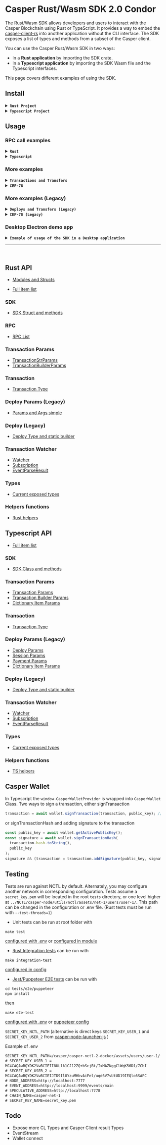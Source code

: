 # Casper Rust/Wasm SDK 2.0 Condor

The Rust/Wasm SDK allows developers and users to interact with the Casper Blockchain using Rust or TypeScript. It provides a way to embed the [casper-client-rs](https://github.com/casper-ecosystem/casper-client-rs) into another application without the CLI interface. The SDK exposes a list of types and methods from a subset of the Casper client.

You can use the Casper Rust/Wasm SDK in two ways:

- In a <strong>Rust application</strong> by importing the SDK crate.
- In a <strong>Typescript application</strong> by importing the SDK Wasm file and the Typescript interfaces.

This page covers different examples of using the SDK.

## Install

<details>
  <summary><strong><code>Rust Project</code></strong></summary>

## Rust Project

Add the SDK as a dependency of your project:

> Cargo.toml

```toml
casper-rust-wasm-sdk = { version = "2.0.0", git = "https://github.com/casper-ecosystem/rustSDK.git" }
```

## Usage

> main.rs

```rust
use casper_rust_wasm_sdk::{types::verbosity::Verbosity, SDK};

let sdk = SDK::new(
  Some("https://rpc.testnet.casperlabs.io".to_string()),
  Some(Verbosity::High)
);
```

</details>

<details>
  <summary><strong><code>Typescript Project</code></strong></summary>

## Typescript Project

You can directly use the content of the [pkg folder](pkg/) for a browser project or [pkg-nodejs](pkg-nodejs/) for a Node project.

Or you can use the [TODO][npm package](https://todo)

#### Build package with Wasm pack

If you want to compile the Wasm package from Rust you may need to install `wasm-pack` for ease of use.

```shell
curl https://rustwasm.github.io/wasm-pack/installer/init.sh -sSf | sh
```

```shell
$ make prepare
$ make pack
```

This will create a `pkg` and `pkg-nodejs` containing the Typescript interfaces. You can find more details about building the SDK for Javascript with `wasm-pack` in the [wasm-pack documention](https://rustwasm.github.io/docs/wasm-pack/commands/build.html).

This folder contains a Wasm binary, a JS wrapper file, Typescript types definitions, and a package.json file that you can load in your project.

```shell
$ tree pkg
pkg
├── casper_rust_wasm_sdk_bg.wasm
├── casper_rust_wasm_sdk_bg.wasm.d.ts
├── casper_rust_wasm_sdk.d.ts
├── casper_rust_wasm_sdk.js
├── LICENSE
├── package.json
└── README.md
```

## Usage

<details>
  <summary><strong><code>React</code></strong></summary>

## Web React

> package.json

```json
{
  "name": "my-react-app",
  "dependencies": {
    // This path is relative
    "casper-sdk": "file:pkg", // [TODO] Npm package
    ...
}
```

The React app needs to load the Wasm file through a dedicated `init()` method as per this example:

> App.tsx

```ts
import init, {
  SDK,
  Verbosity,
} from 'casper-sdk';

const node_address = 'https://rpc.testnet.casperlabs.io';
const verbosity = Verbosity.High;

function App() {
  const [wasm, setWasm] = useState(false);
  const fetchWasm = async () => {
    await init();
    setWasm(true);
  };

  useEffect(() => {
    initApp(); // take care here to initiate app only once and not on every effect
  }, []);

  const initApp = async () => {
  if (!wasm) {
    await fetchWasm();
  };

  const sdk = new SDK(node_address, verbosity);
  console.log(sdk);
  ...
}
```

#### Frontend React example

You can look at a very basic example of usage in the [React example app](examples/frontend/react/src/App.tsx).

```shell
$ cd ./examples/frontend/react
$ npm install
$ npm start
```

</details>
<details>
  <summary><strong><code>Angular</code></strong></summary>

## Web Angular

> package.json

```json
{
  "name": "my-angular-app",
  "dependencies": {
    // This path is relative
    "casper-sdk": "file:pkg", // [TODO] Npm package
    ...
}
```

The Angular app needs to load the Wasm file through a dedicated `init()` method as per this example. You can import it into a component through a service but it is advised to import it through a factory with the injection token [APP_INITIALIZER](https://angular.io/api/core/APP_INITIALIZER).

> wasm.factory.ts

```js
import init, { SDK, Verbosity } from 'casper-sdk';

export const SDK_TOKEN = new InjectionToken() < SDK > 'SDK';
export const WASM_ASSET_PATH =
  new InjectionToken() < string > 'wasm_asset_path';
export const NODE_ADDRESS = new InjectionToken() < string > 'node_address';
export const VERBOSITY = new InjectionToken() < Verbosity > 'verbosity';

type Params = {
  wasm_asset_path: string,
  node_address: string,
  verbosity: Verbosity,
};

export const fetchWasmFactory = async (params: Params): Promise<SDK> => {
  const wasm = await init(params.wasm_asset_path);
  return new SDK(params.node_address, params.verbosity);
};
```

> wasm.module.ts

```ts
import { NgModule } from '@angular/core';
import { CommonModule } from '@angular/common';
import { SDK_TOKEN, fetchWasmFactory, provideSafeAsync } from './wasm.factory';

const providers = provideSafeAsync(SDK_TOKEN, fetchWasmFactory);

@NgModule({
  imports: [CommonModule],
  providers,
})
export class WasmModule {}
```

You can look at a basic example of factory usage in the [Angular example app](examples/frontend/angular/libs/util/services/wasm/src/lib/wasm.factory.ts).

Add the SDK Wasm file to the assets of your project with the path parameter being ` wasm_asset_path:'assets/casper_rust_wasm_sdk_bg.wasm'`, Angular will then copy the file from `pkg` in `assets` on build making it available for the fetch Wasm factory.

> project.json

```json
"assets": [
  ...,
  {
    "input": "pkg",
    "glob": "casper_rust_wasm_sdk_bg.wasm",
    "output": "assets"
  }
]
```

#### Frontend Angular example

You can look at a more advanced example of usage in the [Angular example app](examples/frontend/angular/src/app/app.component.ts).

```shell
$ cd ./examples/frontend/angular
$ npm install
$ npm start
$ npm build
```

</details>

<details>
  <summary><strong><code>Node</code></strong></summary>

## Desktop Node

> package.json

```json
{
  "name": "my-node-app",
  "dependencies": {
    // This path is relative
    "casper-sdk": "file:pkg-nodejs", // [TODO] Npm package
    ...
}
```

The Node app loads the SDK with `require()`. You can find more details about building the SDK for [Node with wasm-pack](https://rustwasm.github.io/docs/wasm-bindgen/reference/deployment.html#nodejs).
Note that this method requires a version of Node.js with WebAssembly support, which is currently Node 8 and above.

> index.ts

```ts
// with require
const casper_sdk = require('casper-sdk');
const { SDK } = casper_sdk;

// or with import
import { SDK } from 'casper-sdk';

const node_address = 'https://rpc.integration.casperlabs.io';
const sdk = new SDK(node_address);
console.log(sdk);
```

#### Desktop Node example

You can look at a very basic example of usage in the [Node example app](examples/desktop/node/index.ts).

```shell
$ cd ./examples/desktop/node
$ npm install
$ npm start
```

</details>

</details>

## Usage

### RPC call examples

<details>
  <summary><strong><code>Rust</code></strong></summary>
<br>

You can find all RPC methods on the [RPC doc](https://casper-ecosystem.github.io/rustSDK/condor/api-rust/casper_rust_wasm_sdk/rpcs/). Below are several examples of RPC methods intended for use on Testnet.

#### Get transaction by transaction hash

```rust
use casper_rust_wasm_sdk::types::{
    transaction::Transaction, hash::transaction_hash::TransactionHash,
};

let transaction_hash =
    TransactionHash::new("a8778b2e4bd1ad02c168329a1f6f3674513f4d350da1b5f078e058a3422ad0b9")
        .unwrap();

let finalized_approvals = true;
let get_transaction = sdk
    .get_transaction(transaction_hash, Some(finalized_approvals), None, None)
    .await;

let transaction: Transaction = get_transaction.unwrap().result.transaction.into();
let timestamp = transaction.timestamp();
let hash = transaction.hash();
println!("{timestamp} {hash}");
```

#### Get deploy by deploy hash (legacy)

```rust
use casper_rust_wasm_sdk::types::hash::deploy_hash::DeployHash;

let deploy_hash =
    DeployHash::new("a8778b2e4bd1ad02c168329a1f6f3674513f4d350da1b5f078e058a3422ad0b9")
        .unwrap();

let finalized_approvals = true;
let get_deploy = sdk
    .get_deploy(deploy_hash, Some(finalized_approvals), None, None)
    .await;

let deploy = get_deploy.unwrap().result.deploy;
let deploy_header = deploy.header();
let timestamp = deploy_header.timestamp();
println!("{timestamp}");
```

#### Get auction state information

```rust
let get_auction_info = sdk.get_auction_info(None, None, None).await;

let auction_state = get_auction_info.unwrap().result.auction_state;
let state_root_hash = auction_state.state_root_hash();
println!("{:?}", state_root_hash);
let block_height = auction_state.block_height();
println!("{block_height}");
```

#### Get peers from the network

```rust
let get_peers = sdk.get_peers(None, None).await;

let peers = get_peers.unwrap().result.peers;
for peer in &peers {
    println!("{:?}", peer)
}
```

#### Get the latest block information

```rust
let get_block = sdk.get_block(None, None, None).await;

let get_block = sdk.get_block(None, None, None).await;

let block = get_block
    .unwrap()
    .result
    .block_with_signatures
    .unwrap()
    .block;
let block_hash = block.hash();
println!("{:?}", block_hash);
println!("{:?}", block_hash);
```

You can find more examples by reading [Rust integration tests](../tests/integration/rust/src/tests/mod.rs).

</details>

<details>
  <summary><strong><code>Typescript</code></strong></summary>
<br>

You can find all RPC methods on the [RPC doc](https://casper-ecosystem.github.io/rustSDK/condor/api-wasm/classes/SDK.html). Below are several examples of RPC methods intended for use on Testnet.

#### Get transaction by transaction hash

```ts
import { Transaction } from 'casper-sdk';

const transaction_hash_as_string =
  '94b3e6253a4448138fb8b637bd0ca0604270d2f5664f7c221d67eae568fcd668';
const finalized_approvals = true;

const get_transaction_options = sdk.get_transaction_options({
  transaction_hash_as_string,
  finalized_approvals,
});

const transaction_result = await sdk.get_transaction(get_transaction_options);

const transaction: Transaction = transaction_result.transaction;
const timestamp = transaction.timestamp;
const hash = transaction.hash.toString();
console.log(timestamp, hash);
```

#### Get deploy by deploy hash (legacy)

```ts
const deploy_hash_as_string =
  'a8778b2e4bd1ad02c168329a1f6f3674513f4d350da1b5f078e058a3422ad0b9';
const finalized_approvals = true;

const get_deploy_options = sdk.get_deploy_options({
  deploy_hash_as_string,
  finalized_approvals,
});

const deploy_result = await sdk.get_deploy(get_deploy_options);

const deploy = deploy_result.deploy;
const timestamp = deploy.timestamp();
const header = deploy.toJson().header; // DeployHeader type not being exposed right now by the SDK you can convert every type to JSON
const hash = deploy.hash.toString();
console.log(timestamp, header, hash);
```

#### Get auction state information

```ts
const get_auction_info = await sdk.get_auction_info();

const auction_state = get_auction_info.auction_state;
const state_root_hash = auction_state.state_root_hash.toString();
const block_height = auction_state.block_height.toString();
console.log(state_root_hash, block_height);
```

#### Get peers from the network

```ts
const get_peers = await sdk.get_peers();

const peers = get_peers.peers;
peers.forEach((peer) => {
  console.log(peer);
});
```

#### Get the latest block information

```ts
const get_block = await sdk.get_block();

let block = get_block.block;
let block_hash = block.hash;
console.log(block_hash);
```

You can find more examples in [NodeJs examples](../examples/desktop/node/index.ts) or in the [Angular example app](../examples/frontend/angular/src/app/app.component.ts) or in the [React example app](../examples/frontend/react/src/App.tsx) or by reading [Puppeteer e2e tests](../tests/e2e/puppeteer/tests.spec.ts).

</details>

### More examples

<details>
  <summary><strong><code>Transactions and Transfers</code></strong></summary>
<br>

<details>
    <summary>Making a <strong>Transfer</strong> transaction</summary>

#### Rust

```rust
use casper_rust_wasm_sdk::types::transaction_params::transaction_str_params::TransactionStrParams;

pub const CHAIN_NAME: &str = "integration-test";
pub const PUBLIC_KEY: &str =
    "0169d8d607f3ba04c578140398ceb1bd5296c653f965256bd7097982b9026c5129";
pub const PAYMENT_AMOUNT: &str = "100000000";
pub const TRANSFER_AMOUNT: &str = "2500000000";
pub const TTL: &str = "1h";
pub const TARGET_ACCOUNT: &str =
    "01868e06026ba9c8695f6f3bb10d44782004dbc144ff65017cf484436f9cf7b0f6";

let transaction_params = TransactionStrParams::default();
transaction_params.set_chain_name(CHAIN_NAME);
transaction_params.set_initiator_addr(PUBLIC_KEY);
transaction_params.set_ttl(Some(TTL.to_string()));
transaction_params.set_payment_amount(PAYMENT_AMOUNT);

let make_transfer_transaction = sdk
    .make_transfer_transaction(
        None, // optional maybe_source
        TARGET_ACCOUNT,
        TRANSFER_AMOUNT,
        transaction_params,
        None, // optional transfer_id
    )
    .unwrap();
println!("{:?}", make_transfer_transaction.timestamp());
```

#### Typescript

```ts
import { TransactionStrParams } from 'casper-sdk';

const chain_name = 'integration-test';
const public_key =
  '0169d8d607f3ba04c578140398ceb1bd5296c653f965256bd7097982b9026c5129';
const secret_key = undefined;
const timestamp = getTimestamp(); // or Date.now().toString(); // or undefined
const ttl = '1h'; // or undefined
const payment_amount = '100000000';
const transfer_amount = '2500000000';
const target_account =
  '0187adb3e0f60a983ecc2ddb48d32b3deaa09388ad3bc41e14aeb19959ecc60b54';

const transaction_params = new TransactionStrParams(
  chain_name,
  public_key,
  secret_key,
  timestamp,
  ttl
);

transaction_params.payment_amount = payment_amount;

const make_transfer_transaction = sdk.make_transfer_transaction(
  undefined, // Optional maybe_source
  target_account,
  transfer_amount,
  transaction_params
);
const make_transfer_transaction_as_json = make_transfer_transaction.toJson();
console.log(make_transfer_transaction_as_json);
```

</details>

<details>
    <summary>Sending a <strong>Transfer</strong> transaction (alias for: make + put)</summary>
<br>

Sends a [`Transfer Transaction`] to the network for execution. (Alias for make_transfer_transaction + put_transaction)

#### Rust

```rust
use casper_rust_wasm_sdk::types::transaction_params::transaction_str_params::TransactionStrParams;

pub const CHAIN_NAME: &str = "integration-test";
pub const PUBLIC_KEY: &str =
    "0169d8d607f3ba04c578140398ceb1bd5296c653f965256bd7097982b9026c5129";
pub const SECRET_KEY: &str = r#"-----BEGIN PRIVATE KEY-----
-----END PRIVATE KEY-----"#;
pub const PAYMENT_AMOUNT: &str = "100000000";
pub const TRANSFER_AMOUNT: &str = "2500000000";
pub const TTL: &str = "1h";
pub const TARGET_ACCOUNT: &str =
    "01868e06026ba9c8695f6f3bb10d44782004dbc144ff65017cf484436f9cf7b0f6";

let transaction_params = TransactionStrParams::default();
transaction_params.set_chain_name(CHAIN_NAME);
transaction_params.set_secret_key(SECRET_KEY);
transaction_params.set_ttl(Some(TTL.to_string()));
transaction_params.set_payment_amount(PAYMENT_AMOUNT);

let transfer = sdk
    .transfer_transaction(
        None, // optional maybe_source
        TARGET_ACCOUNT,
        TRANSFER_AMOUNT,
        transaction_params,
        None, // optional transfer_id
        None,
        None,
    )
    .await;
println!("{:?}", transfer.as_ref().unwrap().result.transaction_hash.to_hex_string());
```

#### Typescript

```ts
import { TransactionStrParams, getTimestamp } from 'casper-sdk';

const chain_name = 'casper-net-1';
const public_key =
  '0169d8d607f3ba04c578140398ceb1bd5296c653f965256bd7097982b9026c5129';
const secret_key = `-----BEGIN PRIVATE KEY-----
-----END PRIVATE KEY-----`;
const timestamp = getTimestamp(); // or Date.now().toString(); // or undefined
const ttl = '1h'; // or undefined
const payment_amount = '100000000';
const transfer_amount = '2500000000';
const target_account =
  '0187adb3e0f60a983ecc2ddb48d32b3deaa09388ad3bc41e14aeb19959ecc60b54';

const transaction_params = new TransactionStrParams(
  chain_name,
  public_key,
  secret_key,
  timestamp,
  ttl
);

transaction_params.payment_amount = payment_amount;

const transfer_transaction_result = await sdk.transfer_transaction(
  undefined, // Optional maybe_source
  target_account,
  transfer_amount,
  transaction_params
);
const transfer_transaction_result_as_json =
  transfer_transaction_result.toJson();
console.log(transfer_transaction_result_as_json);
const transaction_hash =
  transfer_transaction_result.transaction_hash.toString();
console.log(transaction_hash);
```

</details>

<details>
    <summary>Making a <strong>Session</strong> transaction</summary>

#### Rust

```rust
use casper_rust_wasm_sdk::types::{
    addr::entity_addr::EntityAddr,
    hash::addressable_entity_hash::AddressableEntityHash,
    transaction_params::{
        transaction_builder_params::TransactionBuilderParams,
        transaction_str_params::TransactionStrParams,
    },
};

pub const CHAIN_NAME: &str = "integration-test";
pub const PUBLIC_KEY: &str =
    "0169d8d607f3ba04c578140398ceb1bd5296c653f965256bd7097982b9026c5129";
pub const PAYMENT_AMOUNT: &str = "5000000000";
pub const ENTITY_ADDR: &str =
    "entity-contract-5be5b0ef09a7016e11292848d77f539e55791cb07a7012fbc336b1f92a4fe743";
pub const ENTRY_POINT: &str = "set_variables";
pub const TTL: &str = "1h";

let transaction_params = TransactionStrParams::default();
transaction_params.set_chain_name(CHAIN_NAME);
transaction_params.set_initiator_addr(PUBLIC_KEY);
transaction_params.set_ttl(Some(TTL.to_string()));
transaction_params.set_payment_amount(PAYMENT_AMOUNT);

let entity_addr = EntityAddr::from_formatted_str(ENTITY_ADDR).unwrap();
let builder_params = TransactionBuilderParams::new_invocable_entity(entity_addr.into(), ENTRY_POINT);

let transaction = sdk
    .make_transaction(builder_params, transaction_params)
    .unwrap();
println!("{:?}", transaction.timestamp());
```

#### Typescript

```ts
import {
  TransactionStrParams,
  TransactionBuilderParams,
  AddressableEntityHash,
} from 'casper-sdk';

const chain_name = 'integration-test';
const public_key =
  '0169d8d607f3ba04c578140398ceb1bd5296c653f965256bd7097982b9026c5129';
const payment_amount = '5000000000';
const entity_hash_hex_string =
  '5be5b0ef09a7016e11292848d77f539e55791cb07a7012fbc336b1f92a4fe743';
const entry_point = 'set_variables';

const transaction_params = new TransactionStrParams(chain_name, public_key);
transaction_params.payment_amount = payment_amount;

let entity_hash = new AddressableEntityHash(entity_hash_formatted_string);
let builder_params = TransactionBuilderParams.newInvocableEntity(
  entity_hash,
  entry_point
);

const transaction = sdk.make_transaction(builder_params, transaction_params);
const transaction_as_json = transaction.toJson();
console.log(transaction_as_json);
```

</details>

<details>
    <summary>Sending a <strong>Session</strong> transaction (alias for: make + put)</summary>
<br>

Sends a [`Transaction`] to the network for execution. (Alias for make_transaction + put_transaction)

#### Rust

```rust
let sdk = SDK::new(
    Some("http://127.0.0.1:11101".to_string()),
    Some(Verbosity::High),
);

use casper_rust_wasm_sdk::types::{
    hash::addressable_entity_hash::AddressableEntityHash,
    transaction_params::{
        transaction_builder_params::TransactionBuilderParams,
        transaction_str_params::TransactionStrParams,
    },
};

pub const CHAIN_NAME: &str = "casper-net-1";
pub const PUBLIC_KEY: &str =
    "0169d8d607f3ba04c578140398ceb1bd5296c653f965256bd7097982b9026c5129";
pub const SECRET_KEY: &str = r#"-----BEGIN PRIVATE KEY-----
-----END PRIVATE KEY-----"#;
pub const PAYMENT_AMOUNT: &str = "5000000000";
pub const ENTITY_ADDR: &str =
    "entity-contract-5be5b0ef09a7016e11292848d77f539e55791cb07a7012fbc336b1f92a4fe743";
pub const ENTRY_POINT: &str = "set_variables";
pub const TTL: &str = "1h";

let transaction_params = TransactionStrParams::default();
transaction_params.set_chain_name(CHAIN_NAME);
transaction_params.set_initiator_addr(PUBLIC_KEY);
transaction_params.set_secret_key(SECRET_KEY);
transaction_params.set_ttl(Some(TTL.to_string()));
transaction_params.set_payment_amount(PAYMENT_AMOUNT);

let entity_addr = EntityAddr::from_formatted_str(ENTITY_ADDR).unwrap();
let builder_params = TransactionBuilderParams::new_invocable_entity(entity_addr.into(), ENTRY_POINT);

let transaction = sdk.transaction(builder_params, transaction_params, None, None).await;
println!(
    "{:?}",
    transaction.as_ref().unwrap().result.transaction_hash
);
```

#### Typescript

```ts
import {
  TransactionStrParams,
  TransactionBuilderParams,
  AddressableEntityHash,
} from 'casper-sdk';

const chain_name = 'casper-net-1';
const public_key =
  '0169d8d607f3ba04c578140398ceb1bd5296c653f965256bd7097982b9026c5129';
const secret_key = `-----BEGIN PRIVATE KEY-----
-----END PRIVATE KEY-----`;
const payment_amount = '5000000000';
const entity_hash_hex_string =
  '5be5b0ef09a7016e11292848d77f539e55791cb07a7012fbc336b1f92a4fe743';
const entry_point = 'set_variables';

const transaction_params = new TransactionStrParams(
  chain_name,
  public_key,
  secret_key
);
transaction_params.payment_amount = payment_amount;

let entity_hash = new AddressableEntityHash(entity_hash_hex_string);
let builder_params = TransactionBuilderParams.newInvocableEntity(
  entity_hash,
  entry_point
);

const transaction_result = await sdk.transaction(
  builder_params,
  transaction_params
);
const transaction_result_as_json = transaction_result.toJson();
console.log(transaction_result_as_json);
```

</details>

<details>
    <summary><strong>Put</strong> Transaction</summary>

#### Rust

Puts a [`Transaction`] to the network for execution.

```rust
use casper_rust_wasm_sdk::types::{
    hash::addressable_entity_hash::AddressableEntityHash,
    transaction_params::{
        transaction_builder_params::TransactionBuilderParams,
        transaction_str_params::TransactionStrParams,
    },
};

pub const CHAIN_NAME: &str = "casper-net-1";
pub const SECRET_KEY: &str = r#"-----BEGIN PRIVATE KEY-----
-----END PRIVATE KEY-----"#;
let initiator_addr: &str = &public_key_from_secret_key(SECRET_KEY).unwrap();
pub const PAYMENT_AMOUNT: &str = "5000000000";
pub const ENTITY_ADDR: &str =
    "entity-contract-5be5b0ef09a7016e11292848d77f539e55791cb07a7012fbc336b1f92a4fe743";
pub const ENTRY_POINT: &str = "set_variables";
pub const TTL: &str = "1h";

let transaction_params = TransactionStrParams::default();
transaction_params.set_chain_name(CHAIN_NAME);
transaction_params.set_initiator_addr(initiator_addr); // sender account
transaction_params.set_secret_key(SECRET_KEY);
transaction_params.set_ttl(Some(TTL.to_string())); // optional TTL
transaction_params.set_payment_amount(PAYMENT_AMOUNT);

let entity_addr = EntityAddr::from_formatted_str(ENTITY_ADDR).unwrap();
let builder_params = TransactionBuilderParams::new_invocable_entity(entity_addr.into(), ENTRY_POINT);

let transaction = Transaction::new_session(builder_params, transaction_params).unwrap();

let put_transaction = sdk.put_transaction(transaction, None, None).await;
println!(
    "{:?}",
    put_transaction.as_ref().unwrap().result.transaction_hash
);
```

Puts a [`Transfer Transaction`] to the network for execution.

```rust
use casper_rust_wasm_sdk::types::transaction_params::transaction_str_params::TransactionStrParams;

pub const CHAIN_NAME: &str = "casper-net-1";
pub const SECRET_KEY: &str = r#"-----BEGIN PRIVATE KEY-----
-----END PRIVATE KEY-----"#;
let initiator_addr: &str = &public_key_from_secret_key(SECRET_KEY).unwrap();
pub const PAYMENT_AMOUNT: &str = "100000000";
pub const TRANSFER_AMOUNT: &str = "2500000000";
pub const TARGET_ACCOUNT: &str =
    "01868e06026ba9c8695f6f3bb10d44782004dbc144ff65017cf484436f9cf7b0f6";
pub const TTL: &str = "1h";

let transaction_params = TransactionStrParams::default();
transaction_params.set_chain_name(CHAIN_NAME);
transaction_params.set_initiator_addr(initiator_addr);
transaction_params.set_secret_key(SECRET_KEY);
transaction_params.set_payment_amount(PAYMENT_AMOUNT);
transaction_params.set_ttl(Some(TTL.to_string()));

let transfer_transaction = Transaction::new_transfer(
    None,
    TARGET_ACCOUNT,
    TRANSFER_AMOUNT,
    transaction_params,
    None,
)
.unwrap();

let put_transaction = sdk.put_transaction(transfer_transaction, None, None).await;
println!(
    "{:?}",
    put_transaction.as_ref().unwrap().result.transaction_hash
);
```

#### Typescript

Puts a [`Transaction`] to the network for execution.

```ts
import {
  TransactionStrParams,
  TransactionBuilderParams,
  AddressableEntityHash,
} from 'casper-sdk';

const chain_name = 'casper-net-1';
const public_key =
  '0169d8d607f3ba04c578140398ceb1bd5296c653f965256bd7097982b9026c5129';
const secret_key = `-----BEGIN PRIVATE KEY-----
-----END PRIVATE KEY-----`;
const payment_amount = '5000000000';
const entity_hash_formatted_string =
  'addressable-entity-5be5b0ef09a7016e11292848d77f539e55791cb07a7012fbc336b1f92a4fe743';
const entry_point = 'set_variables';

const transaction_params = new TransactionStrParams(
  chain_name,
  public_key,
  secret_key
);
transaction_params.payment_amount = payment_amount;

let entity_hash = AddressableEntityHash.fromFormattedStr(
  entity_hash_formatted_string
);
let builder_params = TransactionBuilderParams.newInvocableEntity(
  entity_hash,
  entry_point
);

const transaction = Transaction.newSession(builder_params, transaction_params);
const put_transaction_result = await sdk.put_transaction(transaction);
const put_transaction_result_as_json = put_transaction_result.toJson();
console.log(put_transaction_result_as_json);
```

Puts a [`Transfer Transaction`] to the network for execution.

```ts
import { Transaction, TransactionStrParams } from 'casper-sdk';

const chain_name = 'casper-net-1';
const public_key =
  '0169d8d607f3ba04c578140398ceb1bd5296c653f965256bd7097982b9026c5129';
const secret_key = `-----BEGIN PRIVATE KEY-----
-----END PRIVATE KEY-----`;
const payment_amount = '100000000';
const transfer_amount = '2500000000';
const target_account =
  '0187adb3e0f60a983ecc2ddb48d32b3deaa09388ad3bc41e14aeb19959ecc60b54';

const transfer_params = new TransactionStrParams(
  chain_name,
  public_key,
  secret_key
);

transfer_params.payment_amount = payment_amount;

const transfer_transaction = Transaction.newTransfer(
  undefined, // optional maybe_source
  target_account,
  transfer_amount,
  transfer_params
);

const put_transaction_result = await sdk.put_transaction(transfer_transaction);
const put_transaction_result_as_json = put_transaction_result.toJson();
console.log(put_transaction_result_as_json);
```

</details>

<details>
    <summary><strong>Sign</strong> Transaction</summary>

#### Rust

```rust
pub const SECRET_KEY: &str = "MC4CAQAwBQYDK2VwBCIEII8ULlk1CJ12ZQ+bScjBt/IxMAZNggClWqK56D1/7CbI";
... //  same code as 'Making a Session/Transfer Transaction' example
let unsigned_transaction = sdk.make_transaction(builder_params, transaction_params).unwrap();
let signed_transaction = unsigned_transaction.sign(SECRET_KEY);
```

#### Typescript

```ts
const secret_key = 'MC4CAQAwBQYDK2VwBCIEII8ULlk1CJ12ZQ+bScjBt/IxMAZNggClWqK56D1/7CbI';
... //  same code as 'Making a Session/Transfer Transaction' example
const unsigned_transaction = sdk.make_transaction(builder_params, transaction_params);
const signed_transaction = unsigned_transaction.sign(secret_key);
```

</details>

<details>
    <summary><strong>Wait</strong> Transaction</summary>

#### Rust

Developers using Rust can utilize the wait_transaction function to wait for a specific transaction event. This is achieved by providing the desired event URL, transaction hash, and an optional timeout duration. Once the transaction is processed, the resulting data, such as the transaction's cost, can be easily accessed and utilized in subsequent logic.

```rust
pub const DEFAULT_EVENT_ADDRESS: &str = "http://127.0.0.1:18101/events";

let transaction_hash = "c94ff7a9f86592681e69c1d8c2d7d2fed89fd1a922faa0ae74481f8458af2ee4";

let timeout_duration = None; // Some(30000) for 30s instead of default timeout duration of 60s

// Wait for transaction
let event_parse_result = sdk
    .wait_transaction(DEFAULT_EVENT_ADDRESS, &transaction_hash, timeout_duration)
    .await
    .unwrap();
let transaction_processed = event_parse_result.body.unwrap().get_transaction_processed();
println!("{:?}", transaction_processed);
```

#### Typescript

In TypeScript, the waitTransaction function provides a similar capability to wait for a specific transaction event. Developers can leverage this function by specifying the event address, transaction hash, and an optional timeout duration. The received EventParseResult object can then be processed to extract valuable information, such as the cost of the transaction.

```ts
const events_address = 'http://127.0.0.1:18101/events';

const transaction_hash =
  'c94ff7a9f86592681e69c1d8c2d7d2fed89fd1a922faa0ae74481f8458af2ee4';

const timeout_duration = undefined; // 30000 for 30s instead of default timeout duration of 60s

// Wait for transaction
const eventParseResult: EventParseResult = await sdk.waitTransaction(
  events_address,
  transaction_hash,
  timeout_duration
);
console.log(eventParseResult.body.transaction_processed);
const cost =
  eventParseResult.body?.transaction_processed?.execution_result.Success?.cost;
console.log(`transaction cost ${cost}`);
```

</details>

<details>
    <summary><strong>Watch</strong> Transaction</summary>

#### Rust

The watch_transaction functionality facilitates actively monitoring transaction events. By creating a transaction watcher, developers can subscribe to specific transaction hashes and define custom callback functions to handle these events. The watcher is then started, and as transaction events occur, the specified callback functions are executed. This mechanism enables real-time responsiveness to transaction events within Rust applications.

```rust
use casper_rust_wasm_sdk::watcher::{
    Subscription, EventHandlerFn,
};

pub const DEFAULT_EVENT_ADDRESS: &str = "http://127.0.0.1:18101/events";

let transaction_hash = "c94ff7a9f86592681e69c1d8c2d7d2fed89fd1a922faa0ae74481f8458af2ee4";

let timeout_duration = None; // Some(30000) for 30s instead of default timeout duration of 60s

// Creates a watcher instance
let mut watcher = sdk.watch_transaction(DEFAULT_EVENT_ADDRESS, timeout_duration);

// Create a callback function handler of your design
let event_handler_fn = get_event_handler_fn(transaction_hash.to_string());

let mut subscriptions: Vec<Subscription> = vec![];
subscriptions.push(Subscription::new(
    transaction_hash.to_string(),
    EventHandlerFn::new(event_handler_fn),
));

// Subscribe and start watching
let _ = watcher.subscribe(subscriptions);
let results = watcher.start().await;
watcher.stop();
println!("{:?}", results);
```

#### Typescript

Similarly, TypeScript developers can utilize the watchTransaction function to actively watch for transaction events on the Casper blockchain. By creating a transaction watcher and defining callback functions, developers can subscribe to specific transaction hashes and respond dynamically as events unfold.

```ts
import { EventParseResult, Subscription } from 'casper-sdk';

const events_address = 'http://127.0.0.1:18101/events';

const transaction_hash =
  'c94ff7a9f86592681e69c1d8c2d7d2fed89fd1a922faa0ae74481f8458af2ee4';

// Creates a watcher instance
const watcher = sdk.watchTransaction(events_address);

// Create a callback function handler of your design
const getEventHandlerFn = (transactionHash: string) => {
  const eventHandlerFn = (eventParseResult: EventParseResult) => {
    console.log(`callback for ${transactionHash}`);
    if (eventParseResult.err) {
      return false;
    } else if (
      eventParseResult.body?.transaction_processed?.execution_result.Success
    ) {
      console.log(
        eventParseResult.body?.transaction_processed?.execution_result.Success
      );
      return true;
    } else {
      console.error(
        eventParseResult.body?.transaction_processed?.execution_result.Failure
      );
      return false;
    }
  };
  return eventHandlerFn;
};

const eventHandlerFn = getEventHandlerFn(transaction_hash);

const subscription: Subscription = new Subscription(
  transaction_hash,
  eventHandlerFn
);
const subscriptions: Subscription[] = [subscription];

// Subscribe and start watching
watcher.subscribe(subscriptions);
const results = await watcher.start();
watcher.stop();
console.log(results);
```

</details>

</details>

<details>
    <summary><strong><code>CEP-78</code></strong></summary>

#### Install

- <strong>Rust</strong>

```rust
use casper_rust_wasm_sdk::{
    helpers::json_pretty_print,
    types::{
        hash::transaction_hash::TransactionHash,
        transaction_params::transaction_str_params::TransactionStrParams,
    },
};

use std::{time, time::Duration};

pub const CHAIN_NAME: &str = "casper-net-1";
pub const PUBLIC_KEY: &str =
    "0169d8d607f3ba04c578140398ceb1bd5296c653f965256bd7097982b9026c5129";
pub const SECRET_KEY: &str = r#"-----BEGIN PRIVATE KEY-----
-----END PRIVATE KEY-----"#;
pub const ARGS_JSON: &str = r#"[
{"name": "collection_name", "type": "String", "value": "enhanced-nft-1"},
{"name": "collection_symbol", "type": "String", "value": "ENFT-1"},
{"name": "total_token_supply", "type": "U64", "value": 10},
{"name": "ownership_mode", "type": "U8", "value": 0},
{"name": "nft_kind", "type": "U8", "value": 1},
{"name": "allow_minting", "type": "Bool", "value": true},
{"name": "owner_reverse_lookup_mode", "type": "U8", "value": 0},
{"name": "nft_metadata_kind", "type": "U8", "value": 2},
{"name": "identifier_mode", "type": "U8", "value": 0},
{"name": "metadata_mutability", "type": "U8", "value": 0},
{"name": "events_mode", "type": "U8", "value": 1}
]"#;
pub const PAYMENT_AMOUNT_CONTRACT_CEP78: &str = "500000000000";
pub const CEP78_CONTRACT: &str = "cep78.wasm";
pub const DEPLOY_TIME: Duration = time::Duration::from_millis(45000);
pub const DEFAULT_EVENT_ADDRESS: &str = "http://127.0.0.1:18101/events";

let transaction_params = TransactionStrParams::default();
transaction_params.set_chain_name(CHAIN_NAME);
transaction_params.set_initiator_addr(PUBLIC_KEY);
transaction_params.set_secret_key(SECRET_KEY);
transaction_params.set_session_args_json(ARGS_JSON);
transaction_params.set_payment_amount(PAYMENT_AMOUNT_CONTRACT_CEP78);

let file_path = CEP78_CONTRACT;
let transaction_bytes = match read_wasm_file(file_path) {
    Ok(transaction_bytes) => transaction_bytes,
    Err(err) => {
        vec![]
        // return Err(format!("Error reading file {}: {:?}", file_path, err));
    }
};

let install = sdk
    .install(transaction_params, transaction_bytes.into(), None)
    .await;

let transaction_hash = install.as_ref().unwrap().result.transaction_hash;
println!("{:?}", transaction_hash);

let transaction_hash_as_string = transaction_hash.to_hex_string();
println!("wait transaction_hash {}", transaction_hash_as_string);
let event_parse_result: EventParseResult = sdk
    .wait_transaction(DEFAULT_EVENT_ADDRESS, &transaction_hash_as_string, None)
    .await
    .unwrap();
println!("{:?}", event_parse_result);

let finalized_approvals = true;

let get_transaction = sdk
    .get_transaction(
        transaction_hash.into(),
        Some(finalized_approvals),
        None,
        None,
    )
    .await
    .unwrap();
let result = json_pretty_print(
    get_transaction.result.transaction.approvals(),
    Some(Verbosity::Low),
).unwrap();
println!("approvals {result}");

let result = transaction_hash.to_hex_string();
println!("processed transaction hash {result}");
```

with

```rust
fn read_wasm_file(file_path: &str) -> Result<Vec<u8>, io::Error> {
    let root_path = Path::new("./wasm/");
    let path = root_path.join(file_path);
    let mut file = File::open(path)?;
    let mut buffer = Vec::new();
    file.read_to_end(&mut buffer)?;
    Ok(buffer)
}
```

- <strong>Typescript</strong>

```ts
import {
  ...
  TransactionStrParams,
  publicKeyFromSecretKey,
  Bytes,
} from 'casper-sdk';

const chain_name = 'casper-net-1';
  const secret_key = `-----BEGIN PRIVATE KEY-----
-----END PRIVATE KEY-----`;
const initiator_addr = publicKeyFromSecretKey(secret_key);
const transaction_params = new TransactionStrParams(chain_name, initiator_addr, secret_key);
transaction_params.session_args_json = JSON.stringify([
  {"name": "collection_name", "type": "String", "value": "enhanced-nft-1"},
  {"name": "collection_symbol", "type": "String", "value": "ENFT-1"},
  {"name": "total_token_supply", "type": "U64", "value": 10},
  {"name": "ownership_mode", "type": "U8", "value": 0},
  {"name": "nft_kind", "type": "U8", "value": 1},
  {"name": "allow_minting", "type": "Bool", "value": true},
  {"name": "owner_reverse_lookup_mode", "type": "U8", "value": 0},
  {"name": "nft_metadata_kind", "type": "U8", "value": 2},
  {"name": "identifier_mode", "type": "U8", "value": 0},
  {"name": "metadata_mutability", "type": "U8", "value": 0},
  {"name": "events_mode", "type": "U8", "value": 1}
]);
transaction_params.payment_amount = '500000000000';

const buffer = await loadFile();
const wasm = buffer && new Uint8Array(buffer);
const wasmBuffer = wasm?.buffer;
if (!wasmBuffer) {
  console.error('Failed to read wasm file.');
  return;
}

const install_result = await sdk.install(
  transaction_params,
  Bytes.fromUint8Array(wasm)
);
const install_result_as_json = install_result.toJson();
console.log(install_result_as_json);
const transaction_hash = install_result.transaction_hash.toString();
console.log(transaction_hash);
```

with

```ts
async function loadFile() {
  try {
    const fileBuffer = await fs.readFile('cep78.wasm');
    return fileBuffer.buffer; // Returns an ArrayBuffer
  } catch (error) {
    throw new Error('Error reading file: ' + error.message);
  }
}
```

#### Mint

- <strong>Rust</strong>

```rust
use casper_rust_wasm_sdk::types::{
    hash::addressable_entity_hash::AddressableEntityHash,
    transaction_params::{
        transaction_builder_params::TransactionBuilderParams,
        transaction_str_params::TransactionStrParams,
    },
};

pub const CHAIN_NAME: &str = "casper-net-1";
pub const PUBLIC_KEY: &str =
    "0169d8d607f3ba04c578140398ceb1bd5296c653f965256bd7097982b9026c5129";
pub const SECRET_KEY: &str = r#"-----BEGIN PRIVATE KEY-----
    -----END PRIVATE KEY-----"#;
pub const ENTITY_ADDR: &str =
    "entity-contract-5be5b0ef09a7016e11292848d77f539e55791cb07a7012fbc336b1f92a4fe743";
pub const ENTRYPOINT_MINT: &str = "mint";
pub const TOKEN_OWNER: &str =
    "account-hash-878985c8c07064e09e67cc349dd21219b8e41942a0adc4bfa378cf0eace32611";
pub const PAYMENT_AMOUNT: &str = "5000000000";

let mut transaction_params = TransactionStrParams::default();
transaction_params.set_chain_name(CHAIN_NAME);
transaction_params.set_initiator_addr(PUBLIC_KEY);
transaction_params.set_secret_key(SECRET_KEY);
transaction_params.set_payment_amount(PAYMENT_AMOUNT);
let args = Vec::from([
    "token_meta_data:String='test_meta_data'".to_string(),
    format!("token_owner:Key='{TOKEN_OWNER}'").to_string(),
]);
transaction_params.set_session_args_simple(args);

let entity_addr = EntityAddr::from_formatted_str(ENTITY_ADDR).unwrap();
let builder_params =
    TransactionBuilderParams::new_invocable_entity(entity_addr.into(), ENTRYPOINT_MINT);

let call_entrypoint = sdk
    .call_entrypoint(builder_params, transaction_params, None)
    .await;
let transaction_hash_result = call_entrypoint
    .as_ref()
    .unwrap()
    .result
    .transaction_hash;
let transaction_hash = transaction_hash_result.to_hex_string();
println!("watch transaction_hash {transaction_hash}");
```

- <strong>Typescript</strong>

```ts
import {
  ...
  TransactionStrParams,
  publicKeyFromSecretKey,
  Bytes,
  AddressableEntityHash,
} from 'casper-sdk';

const chain_name = 'casper-net-1';
const secret_key = '';
const initiator_addr = publicKeyFromSecretKey(secret_key);
const entity_hash_formatted_string =
  'addressable-entity-5be5b0ef09a7016e11292848d77f539e55791cb07a7012fbc336b1f92a4fe743';
const entry_point = 'mint';
const payment_amount = '5000000000';
const token_owner = 'account-hash-878985c8c07064e09e67cc349dd21219b8e41942a0adc4bfa378cf0eace32611';

const transaction_params = new TransactionStrParams(chain_name, initiator_addr, secret_key);
transaction_params.session_args_simple = ["token_meta_data:String='test_meta_data'", `token_owner:Key='${token_owner}'`];
transaction_params.payment_amount = payment_amount;

let entity_hash = AddressableEntityHash.fromFormattedStr(entity_hash_formatted_string);
let builder_params = TransactionBuilderParams.newInvocableEntity(entity_hash, entry_point);

const call_entrypoint_result = await sdk.call_entrypoint(
  builder_params,
  transaction_params
);
const call_entrypoint_result_as_json = call_entrypoint_result.toJson();
console.log(call_entrypoint_result_as_json);
const transaction_hash = call_entrypoint_result.transaction_hash.toString();
console.log(transaction_hash);
```

</details>

### More examples (Legacy)

<details>
  <summary><strong><code>Deploys and Transfers (Legacy)</code></strong></summary>
<br>

<details>
    <summary>Making a Transfer</summary>

#### Rust

```rust
use casper_rust_wasm_sdk::types::deploy_params::{
    deploy_str_params::DeployStrParams, payment_str_params::PaymentStrParams,
};

pub const CHAIN_NAME: &str = "integration-test";
pub const PUBLIC_KEY: &str =
    "0169d8d607f3ba04c578140398ceb1bd5296c653f965256bd7097982b9026c5129";
pub const PAYMENT_AMOUNT: &str = "100000000";
pub const TRANSFER_AMOUNT: &str = "2500000000";
pub const TTL: &str = "1h";
pub const TARGET_ACCOUNT: &str =
    "01868e06026ba9c8695f6f3bb10d44782004dbc144ff65017cf484436f9cf7b0f6";

let deploy_params = DeployStrParams::new(
    CHAIN_NAME,
    PUBLIC_KEY,            // sender account
    None,                  // optional secret key to sign transfer deploy
    None,                  // optional timestamp
    Some(TTL.to_string()), // optional TTL
);

let payment_params = PaymentStrParams::default();
payment_params.set_payment_amount(PAYMENT_AMOUNT);

let make_transfer = sdk
    .make_transfer(
        TRANSFER_AMOUNT,
        TARGET_ACCOUNT, // target account
        None,           // optional transfer_id
        deploy_params,
        payment_params,
    )
    .unwrap();
println!("{:?}", make_transfer.header().timestamp());
```

#### Typescript

```ts
import { DeployStrParams, PaymentStrParams, getTimestamp } from 'casper-sdk';

const chain_name = 'integration-test';
const public_key =
  '0169d8d607f3ba04c578140398ceb1bd5296c653f965256bd7097982b9026c5129';
const secret_key = undefined;
const timestamp = getTimestamp(); // or Date.now().toString(); // or undefined
const ttl = '1h'; // or undefined
const payment_amount = '100000000';
const transfer_amount = '2500000000';
const target_account =
  '0187adb3e0f60a983ecc2ddb48d32b3deaa09388ad3bc41e14aeb19959ecc60b54';

const deploy_params = new DeployStrParams(
  chain_name,
  public_key,
  secret_key,
  timestamp,
  ttl
);

const payment_params = new PaymentStrParams(payment_amount);

const transfer_deploy = sdk.make_transfer(
  transfer_amount,
  target_account,
  undefined, // transfer_id
  deploy_params,
  payment_params
);
const transfer_deploy_as_json = transfer_deploy.toJson();
console.log(transfer_deploy_as_json);
```

</details>

<details>
    <summary>Transfer</summary>
<br>

Sends a [`Transfer Deploy`] to the network for execution. (Alias for make_transfer + put_deploy)

#### Rust

```rust
use casper_rust_wasm_sdk::types::deploy_params::{
    deploy_str_params::DeployStrParams, payment_str_params::PaymentStrParams,
};

pub const CHAIN_NAME: &str = "integration-test";
pub const PUBLIC_KEY: &str =
    "0169d8d607f3ba04c578140398ceb1bd5296c653f965256bd7097982b9026c5129";
pub const SECRET_KEY: &str = r#"-----BEGIN PRIVATE KEY-----
-----END PRIVATE KEY-----"#;
pub const PAYMENT_AMOUNT: &str = "100000000";
pub const TRANSFER_AMOUNT: &str = "2500000000";
pub const TTL: &str = "1h";
pub const TARGET_ACCOUNT: &str =
    "01868e06026ba9c8695f6f3bb10d44782004dbc144ff65017cf484436f9cf7b0f6";

let deploy_params = DeployStrParams::new(
    CHAIN_NAME,
    PUBLIC_KEY, // sender account
    Some(SECRET_KEY.to_string()),
    None,                  // optional timestamp
    Some(TTL.to_string()), // optional TTL
);

let payment_params = PaymentStrParams::default();
payment_params.set_payment_amount(PAYMENT_AMOUNT);

let transfer = sdk
    .transfer(
        TRANSFER_AMOUNT,
        TARGET_ACCOUNT,
        None, // optional transfer_id
        deploy_params,
        payment_params,
        None,
        None,
    )
    .await;
println!("{:?}", transfer.as_ref().unwrap().result.deploy_hash.to_hex_string());
```

#### Typescript

```ts
import { DeployStrParams, PaymentStrParams, getTimestamp } from 'casper-sdk';

const chain_name = 'casper-net-1';
const public_key =
  '0169d8d607f3ba04c578140398ceb1bd5296c653f965256bd7097982b9026c5129';
const secret_key = `-----BEGIN PRIVATE KEY-----
-----END PRIVATE KEY-----`;
const timestamp = getTimestamp(); // or Date.now().toString(); // or undefined
const ttl = '1h'; // or undefined
const payment_amount = '100000000';
const transfer_amount = '2500000000';
const target_account =
  '0187adb3e0f60a983ecc2ddb48d32b3deaa09388ad3bc41e14aeb19959ecc60b54';

const deploy_params = new DeployStrParams(
  chain_name,
  public_key,
  secret_key,
  timestamp,
  ttl
);

const payment_params = new PaymentStrParams(payment_amount);

const transfer_result = await sdk.transfer(
  transfer_amount,
  target_account,
  undefined, // transfer_id
  deploy_params,
  payment_params
);
const transfer_result_as_json = transfer_result.toJson();
console.log(transfer_result_as_json);
console.log(transfer_result.deploy_hash.toString());
```

</details>

<details>
    <summary>Making a Deploy</summary>

#### Rust

```rust
use casper_rust_wasm_sdk::types::deploy_params::{
    deploy_str_params::DeployStrParams, payment_str_params::PaymentStrParams,
    session_str_params::SessionStrParams,
};

pub const CHAIN_NAME: &str = "integration-test";
pub const PUBLIC_KEY: &str =
    "0169d8d607f3ba04c578140398ceb1bd5296c653f965256bd7097982b9026c5129";
pub const PAYMENT_AMOUNT: &str = "5000000000";
pub const CONTRACT_HASH: &str =
    "hash-5be5b0ef09a7016e11292848d77f539e55791cb07a7012fbc336b1f92a4fe743";
pub const ENTRY_POINT: &str = "set_variables";
pub const TTL: &str = "1h";

let deploy_params = DeployStrParams::new(
    CHAIN_NAME,
    PUBLIC_KEY,            // sender account
    None,                  // optional secret key to sign deploy
    None,                  // optional timestamp
    Some(TTL.to_string()), // optional TTL
);

let session_params = SessionStrParams::default();
session_params.set_session_hash(CONTRACT_HASH);
session_params.set_session_entry_point(ENTRY_POINT);

let payment_params = PaymentStrParams::default();
payment_params.set_payment_amount(PAYMENT_AMOUNT);

let deploy = awaitsdk
    .make_deploy(deploy_params, session_params, payment_params)
    .unwrap();
println!("{:?}", deploy.header().timestamp());
```

#### Typescript

```ts
import {
  DeployStrParams,
  PaymentStrParams,
  SessionStrParams,
} from 'casper-sdk';

const chain_name = 'integration-test';
const public_key =
  '0169d8d607f3ba04c578140398ceb1bd5296c653f965256bd7097982b9026c5129';
const payment_amount = '5000000000';
const contract_hash =
  'hash-5be5b0ef09a7016e11292848d77f539e55791cb07a7012fbc336b1f92a4fe743';

const deploy_params = new DeployStrParams(chain_name, public_key);

const session_params = new SessionStrParams();
session_params.session_hash = contract_hash;
session_params.session_entry_point = 'set_variables';

const payment_params = new PaymentStrParams(payment_amount);

const deploy = sdk.make_deploy(deploy_params, session_params, payment_params);
const deploy_as_json = deploy.toJson();
console.log(deploy_as_json);
```

</details>

<details>
    <summary>Deploy</summary>
<br>

Sends a [`Deploy`] to the network for execution. (Alias for make_deploy + put_deploy)

#### Rust

```rust
let sdk = SDK::new(
    Some("http://127.0.0.1:11101".to_string()),
    Some(Verbosity::High),
);

use casper_rust_wasm_sdk::types::deploy_params::{
    deploy_str_params::DeployStrParams, payment_str_params::PaymentStrParams,
    session_str_params::SessionStrParams,
};

pub const CHAIN_NAME: &str = "casper-net-1";
pub const PUBLIC_KEY: &str =
    "0169d8d607f3ba04c578140398ceb1bd5296c653f965256bd7097982b9026c5129";
pub const SECRET_KEY: &str = r#"-----BEGIN PRIVATE KEY-----
-----END PRIVATE KEY-----"#;
pub const PAYMENT_AMOUNT: &str = "5000000000";
pub const CONTRACT_HASH: &str =
    "hash-6646c99b3327954b47035bbc31343d9d96a833a9fc9c8c6d809b29f2482b0abf";
pub const ENTRY_POINT: &str = "set_variables";
pub const TTL: &str = "1h";

let deploy_params = DeployStrParams::new(
    CHAIN_NAME,
    PUBLIC_KEY, // sender account
    Some(SECRET_KEY.to_string()),
    None,                  // optional timestamp
    Some(TTL.to_string()), // optional TTL
);

let session_params = SessionStrParams::default();
session_params.set_session_hash(CONTRACT_HASH);
session_params.set_session_entry_point(ENTRY_POINT);

let payment_params = PaymentStrParams::default();
payment_params.set_payment_amount(PAYMENT_AMOUNT);

let deploy = sdk
    .deploy(deploy_params, session_params, payment_params, None, None)
    .await;
println!("{:?}", deploy.as_ref().unwrap().result.deploy_hash);
```

#### Typescript

```ts
import {
  DeployStrParams,
  PaymentStrParams,
  SessionStrParams,
} from 'casper-sdk';

const chain_name = 'casper-net-1';
const public_key =
  '0169d8d607f3ba04c578140398ceb1bd5296c653f965256bd7097982b9026c5129';
const secret_key = `-----BEGIN PRIVATE KEY-----
-----END PRIVATE KEY-----`;
const payment_amount = '5000000000';
const contract_hash =
  'hash-5be5b0ef09a7016e11292848d77f539e55791cb07a7012fbc336b1f92a4fe743';

const deploy_params = new DeployStrParams(chain_name, public_key, secret_key);

const session_params = new SessionStrParams();
session_params.session_hash = contract_hash;
session_params.session_entry_point = 'set_variables';

const payment_params = new PaymentStrParams(payment_amount);

const deploy_result = await sdk.deploy(
  deploy_params,
  session_params,
  payment_params
);
const deploy_result_as_json = deploy_result.toJson();
console.log(deploy_result_as_json);
```

</details>

<details>
    <summary>Put Deploy</summary>

#### Rust

Puts a [`Deploy`] to the network for execution.

```rust
use casper_rust_wasm_sdk::types::{
    deploy::Deploy,
    deploy_params::{
        deploy_str_params::DeployStrParams, payment_str_params::PaymentStrParams,
        session_str_params::SessionStrParams,
    },
};

pub const CHAIN_NAME: &str = "casper-net-1";
pub const PUBLIC_KEY: &str =
    "0169d8d607f3ba04c578140398ceb1bd5296c653f965256bd7097982b9026c5129";
pub const SECRET_KEY: &str = r#"-----BEGIN PRIVATE KEY-----
-----END PRIVATE KEY-----"#;
pub const PAYMENT_AMOUNT: &str = "5000000000";
pub const CONTRACT_HASH: &str =
    "hash-6646c99b3327954b47035bbc31343d9d96a833a9fc9c8c6d809b29f2482b0abf";
pub const ENTRY_POINT: &str = "set_variables";
pub const TTL: &str = "1h";

let deploy_params = DeployStrParams::new(
    CHAIN_NAME,
    PUBLIC_KEY, // sender account
    Some(SECRET_KEY.to_string()),
    None,                  // optional timestamp
    Some(TTL.to_string()), // optional TTL
);

let session_params = SessionStrParams::default();
session_params.set_session_hash(CONTRACT_HASH);
session_params.set_session_entry_point(ENTRY_POINT);

let payment_params = PaymentStrParams::default();
payment_params.set_payment_amount(PAYMENT_AMOUNT);

let deploy =
    Deploy::with_payment_and_session(deploy_params, session_params, payment_params).unwrap();

let put_deploy = sdk.put_deploy(deploy, None, None).await;
println!("{:?}", put_deploy.as_ref().unwrap().result.deploy_hash);
```

Puts a [`Transfer Deploy`] to the network for execution.

```rust
use casper_rust_wasm_sdk::types::{
    deploy::Deploy,
    deploy_params::{deploy_str_params::DeployStrParams, payment_str_params::PaymentStrParams},
};

pub const CHAIN_NAME: &str = "casper-net-1";
pub const PUBLIC_KEY: &str =
    "0169d8d607f3ba04c578140398ceb1bd5296c653f965256bd7097982b9026c5129";
pub const SECRET_KEY: &str = r#"-----BEGIN PRIVATE KEY-----
-----END PRIVATE KEY-----"#;
pub const PAYMENT_AMOUNT: &str = "100000000";
pub const TRANSFER_AMOUNT: &str = "2500000000";
pub const TARGET_ACCOUNT: &str =
    "01868e06026ba9c8695f6f3bb10d44782004dbc144ff65017cf484436f9cf7b0f6";
pub const TTL: &str = "1h";

let deploy_params = DeployStrParams::new(
    CHAIN_NAME,
    PUBLIC_KEY, // sender account
    Some(SECRET_KEY.to_string()),
    None,                  // optional timestamp
    Some(TTL.to_string()), // optional TTL
);

let payment_params = PaymentStrParams::default();
payment_params.set_payment_amount(PAYMENT_AMOUNT);

let transfer_deploy = Deploy::with_transfer(
    TRANSFER_AMOUNT,
    TARGET_ACCOUNT,
    None,
    deploy_params,
    payment_params,
)
.unwrap();

let put_deploy = sdk.put_deploy(transfer_deploy, None, None).await;
println!("{:?}", put_deploy.as_ref().unwrap().result.deploy_hash);
```

#### Typescript

Puts a [`Deploy`] to the network for execution.

```ts
import {
  Deploy,
  DeployStrParams,
  PaymentStrParams,
  SessionStrParams,
} from 'casper-sdk';

const chain_name = 'casper-net-1';
const public_key =
  '0169d8d607f3ba04c578140398ceb1bd5296c653f965256bd7097982b9026c5129';
const secret_key = `-----BEGIN PRIVATE KEY-----
-----END PRIVATE KEY-----`;
const payment_amount = '5000000000';
const contract_hash =
  'hash-5be5b0ef09a7016e11292848d77f539e55791cb07a7012fbc336b1f92a4fe743';
const entry_point = 'set_variables';

const deploy_params = new DeployStrParams(chain_name, public_key, secret_key);

const session_params = new SessionStrParams();
session_params.session_hash = contract_hash;
session_params.session_entry_point = entry_point;

const payment_params = new PaymentStrParams(payment_amount);

const deploy = Deploy.withPaymentAndSession(
  deploy_params,
  session_params,
  payment_params
);

const put_deploy_result = await sdk.put_deploy(deploy);
const put_deploy_result_as_json = put_deploy_result.toJson();
console.log(put_deploy_result_as_json);
```

Puts a [`Transfer Deploy`] to the network for execution.

```ts
import {
  Deploy,
  DeployStrParams,
  PaymentStrParams,
  SessionStrParams,
} from 'casper-sdk';

const chain_name = 'casper-net-1';
const public_key =
  '0169d8d607f3ba04c578140398ceb1bd5296c653f965256bd7097982b9026c5129';
const secret_key = `-----BEGIN PRIVATE KEY-----
-----END PRIVATE KEY-----`;
const payment_amount = '100000000';
const transfer_amount = '2500000000';
const target_account =
  '0187adb3e0f60a983ecc2ddb48d32b3deaa09388ad3bc41e14aeb19959ecc60b54';

const deploy_params = new DeployStrParams(chain_name, public_key, secret_key);

const payment_params = new PaymentStrParams(payment_amount);

const transfer_deploy = Deploy.withTransfer(
  transfer_amount,
  target_account,
  undefined, // transfer_id
  deploy_params,
  payment_params
);

const put_deploy_result = await sdk.put_deploy(transfer_deploy);
const put_deploy_result_as_json = put_deploy_result.toJson();
console.log(put_deploy_result_as_json);
```

</details>

<details>
    <summary>Sign Deploy</summary>

#### Rust

```rust
pub const SECRET_KEY: &str = "MC4CAQAwBQYDK2VwBCIEII8ULlk1CJ12ZQ+bScjBt/IxMAZNggClWqK56D1/7CbI";
... //  same code as 'Making a Deploy' example
let unsigned_deploy = sdk.make_deploy(deploy_params, session_params, payment_params).unwrap();
let signed_deploy = sdk.sign_deploy(unsigned_deploy, SECRET_KEY);
```

#### Typescript

```ts
const secret_key = 'MC4CAQAwBQYDK2VwBCIEII8ULlk1CJ12ZQ+bScjBt/IxMAZNggClWqK56D1/7CbI';
... //  same code as 'Making a Deploy' example
const unsigned_deploy = sdk.make_deploy(deploy_params, session_params, payment_params);
const signed_deploy = unsigned_deploy.sign(secret_key);
```

</details>

<details>
    <summary>Wait Deploy</summary>

#### Rust

Developers using Rust can utilize the wait_deploy function to wait for a specific deploy event. This is achieved by providing the desired event URL, deploy hash, and an optional timeout duration. Once the deploy is processed, the resulting data, such as the deploy's cost, can be easily accessed and utilized in subsequent logic.

```rust
pub const DEFAULT_EVENT_ADDRESS: &str = "http://127.0.0.1:18101/events/main";

let deploy_hash = "c94ff7a9f86592681e69c1d8c2d7d2fed89fd1a922faa0ae74481f8458af2ee4";

let timeout_duration = None; // Some(30000) for 30s instead of default timeout duration of 60s

// Wait for deploy
let event_parse_result = sdk
    .wait_deploy(DEFAULT_EVENT_ADDRESS, &deploy_hash, timeout_duration)
    .await
    .unwrap();
let deploy_processed = event_parse_result.body.unwrap().deploy_processed.unwrap();
println!("{:?}", deploy_processed);
```

#### Typescript

In TypeScript, the waitDeploy function provides a similar capability to wait for a specific deploy event. Developers can leverage this function by specifying the event address, deploy hash, and an optional timeout duration. The received EventParseResult object can then be processed to extract valuable information, such as the cost of the deploy.

```ts
const events_address = 'http://127.0.0.1:18101/events/main';

const deploy_hash =
  'c94ff7a9f86592681e69c1d8c2d7d2fed89fd1a922faa0ae74481f8458af2ee4';

const timeout_duration = undefined; // 30000 for 30s instead of default timeout duration of 60s

// Wait for deploy
const eventParseResult: EventParseResult = await sdk.waitDeploy(
  events_address,
  install_result_as_json.deploy_hash,
  timeout_duration
);
console.log(eventParseResult.body.DeployProcessed);
const cost =
  eventParseResult.body?.DeployProcessed?.execution_result.Success?.cost;
console.log(`deploy cost ${cost}`);
```

</details>

<details>
    <summary>Watch Deploy</summary>

#### Rust

The watch_deploy functionality facilitates actively monitoring deploy events. By creating a deploy watcher, developers can subscribe to specific deploy hashes and define custom callback functions to handle these events. The watcher is then started, and as deploy events occur, the specified callback functions are executed. This mechanism enables real-time responsiveness to deploy events within Rust applications.

```rust
use casper_rust_wasm_sdk::deploy_watcher::watcher::{
    Subscription, EventHandlerFn,
};

pub const DEFAULT_EVENT_ADDRESS: &str = "http://127.0.0.1:18101/events/main";

let deploy_hash = "c94ff7a9f86592681e69c1d8c2d7d2fed89fd1a922faa0ae74481f8458af2ee4";

let timeout_duration = None; // Some(30000) for 30s instead of default timeout duration of 60s

// Creates a watcher instance
let mut watcher = sdk.watch_deploy(DEFAULT_EVENT_ADDRESS, timeout_duration);

// Create a callback function handler of your design
let event_handler_fn = get_event_handler_fn(deploy_hash.to_string());

let mut subscriptions: Vec<Subscription> = vec![];
subscriptions.push(Subscription::new(
    deploy_hash.to_string(),
    EventHandlerFn::new(event_handler_fn),
));

// Subscribe and start watching
let _ = watcher.subscribe(subscriptions);
let results = watcher.start().await;
watcher.stop();
println!("{:?}", results);
```

#### Typescript

Similarly, TypeScript developers can utilize the watchDeploy function to actively watch for deploy events on the Casper blockchain. By creating a deploy watcher and defining callback functions, developers can subscribe to specific deploy hashes and respond dynamically as events unfold.

```ts
import { EventParseResult, Subscription } from 'casper-sdk';

const events_address = 'http://127.0.0.1:18101/events/main';

const deploy_hash =
  'c94ff7a9f86592681e69c1d8c2d7d2fed89fd1a922faa0ae74481f8458af2ee4';

// Creates a watcher instance
const watcher = sdk.watchDeploy(events_address);

// Create a callback function handler of your design
const getEventHandlerFn = (deployHash: string) => {
  const eventHandlerFn = (eventParseResult: EventParseResult) => {
    console.log(`callback for ${deployHash}`);
    if (eventParseResult.err) {
      return false;
    } else if (
      eventParseResult.body?.DeployProcessed?.execution_result.Success
    ) {
      console.log(
        eventParseResult.body?.DeployProcessed?.execution_result.Success
      );
      return true;
    } else {
      console.error(
        eventParseResult.body?.DeployProcessed?.execution_result.Failure
      );
      return false;
    }
  };
  return eventHandlerFn;
};

const eventHandlerFn = getEventHandlerFn(deploy_hash);

const subscription: Subscription = new Subscription(
  deploy_hash,
  eventHandlerFn
);
const subscriptions: Subscription[] = [subscription];

// Subscribe and start watching
watcher.subscribe(subscriptions);
const results = await watcher.start();
watcher.stop();
console.log(results);
```

</details>

</details>

<details>
    <summary><strong><code>CEP-78 (Legacy)</code></strong></summary>

#### Install

- <strong>Rust</strong>

```rust
use casper_rust_wasm_sdk::{
    helpers::json_pretty_print,
    types::{
        hash::deploy_hash::DeployHash,
        deploy_params::{
            deploy_str_params::DeployStrParams, payment_str_params::PaymentStrParams,
            session_str_params::SessionStrParams,
        },
    },
};

use std::{time, time::Duration};

pub const CHAIN_NAME: &str = "casper-net-1";
pub const PUBLIC_KEY: &str =
    "0169d8d607f3ba04c578140398ceb1bd5296c653f965256bd7097982b9026c5129";
pub const SECRET_KEY: &str = r#"-----BEGIN PRIVATE KEY-----
-----END PRIVATE KEY-----"#;
pub const ARGS_JSON: &str = r#"[
{"name": "collection_name", "type": "String", "value": "enhanced-nft-1"},
{"name": "collection_symbol", "type": "String", "value": "ENFT-1"},
{"name": "total_token_supply", "type": "U64", "value": 10},
{"name": "ownership_mode", "type": "U8", "value": 0},
{"name": "nft_kind", "type": "U8", "value": 1},
{"name": "allow_minting", "type": "Bool", "value": true},
{"name": "owner_reverse_lookup_mode", "type": "U8", "value": 0},
{"name": "nft_metadata_kind", "type": "U8", "value": 2},
{"name": "identifier_mode", "type": "U8", "value": 0},
{"name": "metadata_mutability", "type": "U8", "value": 0},
{"name": "events_mode", "type": "U8", "value": 1}
]"#;
pub const PAYMENT_AMOUNT_CONTRACT_CEP78: &str = "500000000000";
pub const CEP78_CONTRACT: &str = "cep78.wasm";
pub const DEPLOY_TIME: Duration = time::Duration::from_millis(45000);

let deploy_params = DeployStrParams::new(
    CHAIN_NAME,
    PUBLIC_KEY,
    Some(SECRET_KEY.to_string()),
    None,
    None,
);

let session_params = SessionStrParams::default();
session_params.set_session_args_json(ARGS_JSON);

let file_path = CEP78_CONTRACT;
let module_bytes = match read_wasm_file(file_path) {
    Ok(module_bytes) => module_bytes,
    Err(err) => {
        return Err(format!("Error reading file {}: {:?}", file_path, err));
    }
};

session_params.set_session_bytes(module_bytes.into());

let install = sdk
    .install_deploy(deploy_params, session_params, PAYMENT_AMOUNT_CONTRACT_CEP78, None)
    .await;

let deploy_hash = install.as_ref().unwrap().result.deploy_hash;
let deploy_hash_string = deploy_hash.to_hex_string();
println!("{:?}", deploy_hash_string);

let event_parse_result = sdk
    .wait_deploy(DEFAULT_EVENT_ADDRESS, &deploy_hash_string)
    .await
    .unwrap();
let deploy_processed = event_parse_result.body.unwrap().deploy_processed.unwrap();
println!("{:?}", deploy_processed);

let finalized_approvals = true;
let get_deploy = sdk
    .get_deploy(deploy_hash.into(), Some(finalized_approvals), None, None)
    .await;
let get_deploy = get_deploy.unwrap();
let result = &get_deploy.result.execution_results.get(0).unwrap().result;
println!("{}", json_pretty_print(result, Some(Verbosity::High)).unwrap());
```

with

```rust
fn read_wasm_file(file_path: &str) -> Result<Vec<u8>, io::Error> {
    let root_path = Path::new("./wasm/");
    let path = root_path.join(file_path);
    let mut file = File::open(path)?;
    let mut buffer = Vec::new();
    file.read_to_end(&mut buffer)?;
    Ok(buffer)
}
```

- <strong>Typescript</strong>

```ts
import {
  ...
  DeployStrParams,
  SessionStrParams,
  PaymentStrParams,
  publicKeyFromSecretKey,
  Bytes,
} from 'casper-sdk';

const chain_name = 'casper-net-1';
  const secret_key = `-----BEGIN PRIVATE KEY-----
-----END PRIVATE KEY-----`;
const public_key = publicKeyFromSecretKey(secret_key);
const deploy_params = new DeployStrParams(chain_name, public_key, secret_key);

const session_params = new SessionStrParams();
session_params.session_args_json = JSON.stringify([
  {"name": "collection_name", "type": "String", "value": "enhanced-nft-1"},
  {"name": "collection_symbol", "type": "String", "value": "ENFT-1"},
  {"name": "total_token_supply", "type": "U64", "value": 10},
  {"name": "ownership_mode", "type": "U8", "value": 0},
  {"name": "nft_kind", "type": "U8", "value": 1},
  {"name": "allow_minting", "type": "Bool", "value": true},
  {"name": "owner_reverse_lookup_mode", "type": "U8", "value": 0},
  {"name": "nft_metadata_kind", "type": "U8", "value": 2},
  {"name": "identifier_mode", "type": "U8", "value": 0},
  {"name": "metadata_mutability", "type": "U8", "value": 0},
  {"name": "events_mode", "type": "U8", "value": 1}
]);
const payment_amount = '500000000000';

const buffer = await loadFile();
const wasm = buffer && new Uint8Array(buffer);
const wasmBuffer = wasm?.buffer;
if (!wasmBuffer) {
  console.error('Failed to read wasm file.');
  return;
}

session_params.session_bytes = Bytes.fromUint8Array(wasm);

const install_result = await sdk.install_deploy(
  deploy_params,
  session_params,
  payment_amount
);
const install_result_as_json = install_result.toJson();
console.log(install_result_as_json);
const deploy_hash = install_result.deploy_hash.toString();
console.log(deploy_hash);
```

with

```ts
async function loadFile() {
  try {
    const fileBuffer = await fs.readFile('cep78.wasm');
    return fileBuffer.buffer; // Returns an ArrayBuffer
  } catch (error) {
    throw new Error('Error reading file: ' + error.message);
  }
}
```

#### Mint

- <strong>Rust</strong>

```rust
use casper_rust_wasm_sdk::types::{
    hash::deploy_hash::DeployHash,
    deploy_params::{
        deploy_str_params::DeployStrParams, payment_str_params::PaymentStrParams,
        session_str_params::SessionStrParams,
    },
};

pub const CHAIN_NAME: &str = "casper-net-1";
pub const PUBLIC_KEY: &str =
    "0169d8d607f3ba04c578140398ceb1bd5296c653f965256bd7097982b9026c5129";
pub const SECRET_KEY: &str = r#"-----BEGIN PRIVATE KEY-----
    -----END PRIVATE KEY-----"#;
pub const CONTRACT_HASH: &str =
    "hash-c12808431d490e2c463c2f968d0a4eaa0f9d57842508d9041aa42e2bd21eb96c";
pub const ENTRYPOINT_MINT: &str = "mint";
pub const TOKEN_OWNER: &str =
    "account-hash-878985c8c07064e09e67cc349dd21219b8e41942a0adc4bfa378cf0eace32611";
pub const PAYMENT_AMOUNT: &str = "5000000000";

let deploy_params = DeployStrParams::new(
    CHAIN_NAME,
    PUBLIC_KEY,
    Some(SECRET_KEY.to_string()),
    None,
    None,
);
let mut session_params = SessionStrParams::default();
session_params.set_session_hash(CONTRACT_HASH);
session_params.set_session_entry_point(ENTRYPOINT_MINT);

let args = Vec::from([
    "token_meta_data:String='test_meta_data'".to_string(),
    format!("token_owner:Key='{TOKEN_OWNER}'").to_string(),
]);
session_params.set_session_args(args);

let payment_params = PaymentStrParams::default();
payment_params.set_payment_amount(PAYMENT_AMOUNT);
let call_entrypoint = sdk
    .call_entrypoint_deploy(deploy_params, session_params, payment_params, None)
    .await;
let deploy_hash_result = call_entrypoint.as_ref().unwrap().result.deploy_hash;
println!("{:?}", deploy_hash_result);
```

- <strong>Typescript</strong>

```ts
import {
  ...
  DeployStrParams,
  SessionStrParams,
  PaymentStrParams,
  publicKeyFromSecretKey,
  Bytes,
} from 'casper-sdk';

const chain_name = 'casper-net-1';
const secret_key = '';
const public_key = publicKeyFromSecretKey(secret_key);
const contract_hash =
  'hash-5be5b0ef09a7016e11292848d77f539e55791cb07a7012fbc336b1f92a4fe743';
const entry_point = 'mint';
const token_owner = 'account-hash-878985c8c07064e09e67cc349dd21219b8e41942a0adc4bfa378cf0eace32611';

const deploy_params = new DeployStrParams(chain_name, public_key, secret_key);

const session_params = new SessionStrParams();
session_params.session_hash = contract_hash;
session_params.session_entry_point = entry_point;
session_params.session_args_simple = ["token_meta_data:String='test_meta_data'", `token_owner:Key='${token_owner}'`];

const call_entrypoint_result = await sdk.call_entrypoint_deploy(
  deploy_params,
  session_params,
  payment_amount
);
const call_entrypoint_result_as_json = call_entrypoint_result.toJson();
console.log(call_entrypoint_result_as_json);
const deploy_hash = call_entrypoint_result.deploy_hash.toString();
console.log(deploy_hash);
```

</details>

### Desktop Electron demo app

<details>
  <summary><strong><code>Example of usage of the SDK in a Desktop application</code></strong></summary>

<br>

![Casper Electron App](https://github.com/casper-ecosystem/rustSDK/blob/dev/docs/images/get_status-electron.png)

The Electron based demo app loads the Angular example build. You can use this app on your computer to test every action the SDK can take.

```shell
$ cd ./examples/desktop/electron
$ npm install
$ npm start
$ npm build
```

You can download an alpha version of the app illustrating the SDK here:

- [Microsoft Windows](https://github.com/casper-ecosystem/rustSDK/raw/dev/examples/desktop/electron/release/Casper%20Webclient%202.0.0.exe)
- [GNU/Linux AppImage](https://github.com/casper-ecosystem/rustSDK/raw/dev/examples/desktop/electron/release/Casper%20Webclient-2.0.0.AppImage)
- [GNU/Linux Snap](https://github.com/casper-ecosystem/rustSDK/raw/dev/examples/desktop/electron/release/casper-webclient_2.0.0_amd64.snap)
- [Mac][TODO]

</details>

---

<br>

## Rust API

- [Modules and Structs](https://casper-ecosystem.github.io/rustSDK/condor/api-rust/casper_rust_wasm_sdk/)

- [Full item list](https://casper-ecosystem.github.io/rustSDK/condor/api-rust/casper_rust_wasm_sdk/all.html)

### SDK

- [SDK Struct and methods](https://casper-ecosystem.github.io/rustSDK/condor/api-rust/casper_rust_wasm_sdk/struct.SDK.html)

### RPC

- [RPC List](https://casper-ecosystem.github.io/rustSDK/condor/api-rust/casper_rust_wasm_sdk/rpcs/index.html)

### Transaction Params

- [TransactionStrParams](https://casper-ecosystem.github.io/rustSDK/condor/api-rust/casper_rust_wasm_sdk/types/transaction_params/transaction_str_params/index.html)
- [TransactionBuilderParams](https://casper-ecosystem.github.io/rustSDK/condor/api-rust/casper_rust_wasm_sdk/types/transaction_params/transaction_builder_params/index.html)

### Transaction

- [Transaction Type](https://casper-ecosystem.github.io/rustSDK/condor/api-rust/casper_rust_wasm_sdk/types/transaction/struct.Transaction.html)

### Deploy Params (Legacy)

- [Params and Args simple](https://casper-ecosystem.github.io/rustSDK/condor/api-rust/casper_rust_wasm_sdk/types/deploy_params/index.html)

### Deploy (Legacy)

- [Deploy Type and static builder](https://casper-ecosystem.github.io/rustSDK/condor/api-rust/casper_rust_wasm_sdk/types/deploy/struct.Deploy.html)

### Transaction Watcher

- [Watcher](https://casper-ecosystem.github.io/rustSDK/condor/api-rust/casper_rust_wasm_sdk/watcher/index.html)
- [Subscription](https://casper-ecosystem.github.io/rustSDK/condor/api-rust/casper_rust_wasm_sdk/watcher/struct.Subscription.html)
- [EventParseResult](https://casper-ecosystem.github.io/rustSDK/condor/api-rust/casper_rust_wasm_sdk/watcher/struct.EventParseResult.html)

### Types

- [Current exposed types](https://casper-ecosystem.github.io/rustSDK/condor/api-rust/casper_rust_wasm_sdk/types/index.html)

### Helpers functions

- [Rust helpers](https://casper-ecosystem.github.io/rustSDK/condor/api-rust/casper_rust_wasm_sdk/helpers/index.html)

## Typescript API

- [Full item list](https://casper-ecosystem.github.io/rustSDK/condor/api-wasm/index.html)

### SDK

- [SDK Class and methods](https://casper-ecosystem.github.io/rustSDK/condor/api-wasm/classes/SDK.html)

### Transaction Params

- [Transaction Params](https://casper-ecosystem.github.io/rustSDK/condor/api-wasm/classes/TransactionStrParams.html)
- [Transaction Builder Params](https://casper-ecosystem.github.io/rustSDK/condor/api-wasm/classes/TransactionBuilderParams.html)
- [Dictionary Item Params](https://casper-ecosystem.github.io/rustSDK/condor/api-wasm/classes/DictionaryItemStrParams.html)

### Transaction

- [Transaction Type](https://casper-ecosystem.github.io/rustSDK/condor/api-wasm/classes/Transaction.html)

### Deploy Params (Legacy)

- [Deploy Params](https://casper-ecosystem.github.io/rustSDK/condor/api-wasm/classes/DeployStrParams.html)
- [Session Params](https://casper-ecosystem.github.io/rustSDK/condor/api-wasm/classes/SessionStrParams.html)
- [Payment Params](https://casper-ecosystem.github.io/rustSDK/condor/api-wasm/classes/PaymentStrParams.html)
- [Dictionary Item Params](https://casper-ecosystem.github.io/rustSDK/condor/api-wasm/classes/DictionaryItemStrParams.html)

### Deploy (Legacy)

- [Deploy Type and static builder](https://casper-ecosystem.github.io/rustSDK/condor/api-wasm/classes/Deploy.html)

### Transaction Watcher

- [Watcher](https://casper-ecosystem.github.io/rustSDK/condor/api-wasm/classes/Watcher.html)
- [Subscription](https://casper-ecosystem.github.io/rustSDK/condor/api-wasm/classes/Subscription.html)
- [EventParseResult](https://casper-ecosystem.github.io/rustSDK/condor/api-wasm/classes/EventParseResult.html)

### Types

- [Current exposed types](https://casper-ecosystem.github.io/rustSDK/condor/api-wasm/modules.html)

### Helpers functions

- [TS helpers](https://casper-ecosystem.github.io/rustSDK/condor/api-wasm/modules.html#Functions)

## Casper Wallet

In Typescript the `window.CasperWalletProvider` is wrapped into `CasperWallet` Class.
Two ways to sign a transaction, either signTransaction

```ts
transaction = await wallet.signTransaction(transaction, public_key); // public_key can be undefined for current active address in the wallet
```

or signTransactionHash and adding signature to the transaction

```ts
const public_key = await wallet.getActivePublicKey();
const signature = await wallet.signTransactionHash(
  transaction.hash.toString(),
  public_key
);
signature && (transaction = transaction.addSignature(public_key, signature));
```

## Testing

Tests are run against NCTL by default. Alternately, you may configure another network in corresponding configuration. Tests assume a `secret_key.pem` will be located in the root `tests` directory, or one level higher at `../NCTL/casper-node/utils/nctl/assets/net-1/users/user-1/`. This path can be changed in the configuration or .env file.
(Rust tests must be run with `--test-threads=1`)

- Unit tests can be run at root folder with

```shell
make test
```

[configured with .env](.env) or [configured in module](src/sdk/rpcs/mod.rs)

- [Rust Integration tests](tests/integration/rust/) can be run with

```shell
make integration-test
```

[configured in config](tests/integration/rust/src/config.rs)

- [Jest/Puppeteer E2E tests](tests/e2e/) can be run with

```shell
cd tests/e2e/puppeteer
npm install
```

then

```shell
make e2e-test
```

[configured with .env](.env) or [puppeteer config](tests/e2e/puppeteer/config.ts)

`SECRET_KEY_NCTL_PATH` (alternative is direct keys `SECRET_KEY_USER_1` and `SECRET_KEY_USER_2` from [casper-node-launcher-js](https://github.com/casper-network/casper-node-launcher-js/tree/main) )

Example of .env

```
SECRET_KEY_NCTL_PATH=/casper/casper-nctl-2-docker/assets/users/user-1/
# SECRET_KEY_USER_1 = MC4CAQAwBQYDK2VwBCIEII8ULlk1CJ12ZQ+bScjBt/IxMAZNggClWqK56D1/7CbI
# SECRET_KEY_USER_2 = MC4CAQAwBQYDK2VwBCIEIJTD9IlUYzuMHbvAiFel/uqd6V7vUtUD19IEQlo6SAFC
# NODE_ADDRESS=http://localhost:7777
# EVENT_ADDRESS=http://localhost:9999/events/main
# SPECULATIVE_ADDRESS=http://localhost:7778
# CHAIN_NAME=casper-net-1
# SECRET_KEY_NAME=secret_key.pem
```

## Todo

- Expose more CL Types and Casper Client result Types
- EventStream
- Wallet connect

